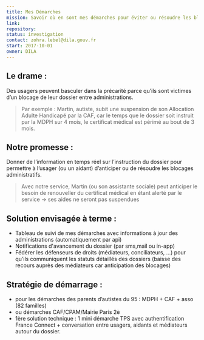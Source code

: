 ```yaml
---
title: Mes Démarches
mission: Savoir où en sont mes démarches pour éviter ou résoudre les blocages de dossiers
link: 
repository:
status: investigation
contact: zohra.lebel@dila.gouv.fr
start: 2017-10-01
owner: DILA
---
```

 
 
 ## Le drame : 
Des usagers peuvent basculer dans la précarité parce qu’ils sont victimes d’un blocage de leur dossier entre administrations.

> Par exemple : Martin, autiste, subit une suspension de son Allocation Adulte Handicapé par la CAF, car le temps que le dossier soit instruit par la MDPH sur 4 mois, le certificat médical est périmé au bout de 3 mois.

## Notre promesse :
Donner de l’information en temps réel sur l’instruction du dossier 
pour permettre à l’usager (ou un aidant) d’anticiper ou de résoudre les blocages administratifs. 
> Avec notre service, Martin (ou son assistante sociale) peut anticiper le besoin de renouveller du certificat médical en étant alerté par le service → ses aides ne seront pas suspendues


## Solution envisagée à terme :
* Tableau de suivi de mes démarches avec informations à jour des administrations (automatiquement par api)
* Notifications d'avancement du dossier (par sms,mail ou in-app)
* Fédérer les défenseurs de droits (médiateurs, conciliateurs, …) pour qu’ils communiquent les statuts détaillés des dossiers (baisse des recours auprès des médiateurs car anticipation des blocages)

## Stratégie de démarrage :
* pour les démarches des parents d’autistes du 95 : MDPH + CAF + asso (82 familles)
* ou démarches CAF/CPAM/Mairie Paris 2è
* 1ère solution technique : 1 mini démarche TPS avec authentification France Connect + conversation entre usagers, aidants et médiateurs autour du dossier.
